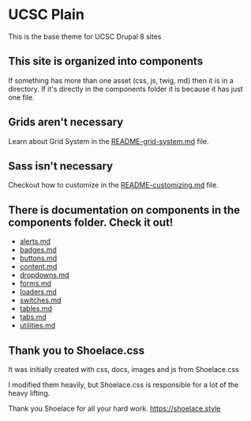 # UCSC Plain
This is the base theme for UCSC Drupal 8 sites

## This site is organized into components
If something has more than one asset (css, js, twig, md) then it is in a directory. 
If it's directly in the components folder it is because it has just one file.

## Grids aren't necessary
Learn about Grid System in the [README-grid-system.md](README-grid-system.md) file.

## Sass isn't necessary
Checkout how to customize in the [README-customizing.md](README-customizing.md) file.

## There is documentation on components in the components folder. Check it out!
- [alerts.md](components/alerts/alerts.md)
- [badges.md](components/badges/badges.md)
- [buttons.md](components/buttons/buttons.md)
- [content.md](components/content/content.md)
- [dropdowns.md](components/dropdowns/dropdowns.md)
- [forms.md](components/forms/forms.md)
- [loaders.md](components/loaders/loaders.md)
- [switches.md](components/switches/switches.md)
- [tables.md](components/tables/tables.md)
- [tabs.md](components/tabs/tabs.md)
- [utilities.md](components/utilitites/utilities.md)


## Thank you to Shoelace.css
It was initially created with css, docs, images and js from Shoelace.css 

I modified them heavily, but Shoelace.css is responsible for a lot of the heavy lifting.

Thank you Shoelace for all your hard work.
https://shoelace.style

